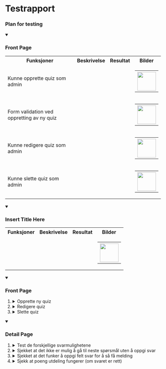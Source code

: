 # Testrapport

### Plan for testing

  
<details open>
  <summary><h3>Front Page</h3></summary>

  <table>
    <tr>
      <th>Funksjoner</th>
      <th>Beskrivelse</th>
      <th>Resultat</th>
      <th>Bilder</th>
    </tr>
    <tr>
      <td>Kunne opprette quiz som admin</td>
      <td></td>
      <td></td>
      <td> 
        <table>
          <th><img src="" width="60" /></th>
        </table>
      </td>
    </tr>
    <tr>
      <td>Form validation ved oppretting av ny quiz</td>
      <td></td>
      <td></td>
      <td> 
        <table>
          <th><img src="" width="60" /></th>
        </table>
      </td>
    </tr>
    <tr>
      <td>Kunne redigere quiz som admin</td>
      <td></td>
      <td></td>
      <td> 
        <table>
          <th><img src="" width="60" /></th>
        </table>
      </td>
    </tr>
    <tr>
      <td>Kunne slette quiz som admin</td>
      <td></td>
      <td></td>
      <td> 
        <table>
          <th><img src="" width="60" /></th>
        </table>
      </td>
    </tr>
  </table>
</details>

  
<details open>
  <summary><h3>Insert Title Here</h3></summary>

  <table>
    <tr>
      <th>Funksjoner</th>
      <th>Beskrivelse</th>
      <th>Resultat</th>
      <th>Bilder</th>
    </tr>
    <tr>
      <td></td>
      <td></td>
      <td></td>
      <td> 
        <table>
          <th><img src="" width="60" /></th>
        </table>
      </td>
    </tr>
  </table>
</details>


<details open>
  <summary>
    <h3>Front Page</h3>
  </summary>
  <ol>
    <li>
      <details>
        <summary>Opprette ny quiz</summary>
        <ul>
          <li>
            <details>
              <summary>Sjekket at det er mulig å legge til spørsmål</summary>
              <table>
                <tr>
                  <th>Funksjon</th>
                  <th>Beskrivelse</th>
                  <th>Resultat</th>
                  <th>Bilder</th>
                </tr>
                <tr>
                  <th></th>
                  <td></td>
                  <td></td>
                  <td></td>
                </tr>
              </table>
            </details>
          </li>
          <li>
            <details>
              <summary>Sjekket at det er mulig å legge til svarmuligheter i et spørsmål</summary>
               <table>
                <tr>
                  <th>Funksjon</th>
                  <th>Beskrivelse</th>
                  <th>Resultat</th>
                  <th>Bilder</th>
                </tr>
                <tr>
                  <th></th>
                  <td></td>
                  <td></td>
                  <td></td>
                </tr>
              </table>
            </details>
          </li>
           <li>
            <details>
              <summary>Sjekket at det er mulig å endre spørsmålstype etter oppretting av spørsmål</summary>
               <table>
                <tr>
                  <th>Funksjon</th>
                  <th>Beskrivelse</th>
                  <th>Resultat</th>
                  <th>Bilder</th>
                </tr>
                <tr>
                  <th></th>
                  <td></td>
                  <td></td>
                  <td></td>
                </tr>
              </table>
            </details>
          </li>
          <li>
            <details>
              <summary>Sjekk at det ikke lar seg opprette quiz uten at alle påkrevde felt er utfylt</summary>
               <table>
                <tr>
                  <th>Funksjon</th>
                  <th>Beskrivelse</th>
                  <th>Resultat</th>
                  <th>Bilder</th>
                </tr>
                <tr>
                  <th></th>
                  <td></td>
                  <td></td>
                  <td></td>
                </tr>
              </table>
            </details>
          </li>
        </ul>
      </details>
    </li>
    <li>
      <details>
        <summary>Redigere quiz</summary>
        <ul>
          <li>
             <details>
              <summary>Sjekket at det er mulig å fjerne spørsmål</summary>
              <table>
                <tr>
                  <th>Funksjon</th>
                  <th>Beskrivelse</th>
                  <th>Resultat</th>
                  <th>Bilder</th>
                </tr>
                <tr>
                  <th></th>
                  <td></td>
                  <td></td>
                  <td></td>
                </tr>
              </table>
            </details>
          </li>
          <li>
            <details>
              <summary>Sjekket at lagring funker</summary>
               <table>
                <tr>
                  <th>Funksjon</th>
                  <th>Beskrivelse</th>
                  <th>Resultat</th>
                  <th>Bilder</th>
                </tr>
                <tr>
                  <th></th>
                  <td></td>
                  <td></td>
                  <td></td>
                </tr>
              </table>
            </details>
          </li>
        </ul>
      </details>
    </li>
    <li>
      <details>
        <summary>Slette quiz</summary>
        <ul>
          <li>Test1|</li>
        </ul>
      </details>
    </li>
  </ol>
</details>


<details open>
  <summary>
    <h3>Detail Page</h3>
  </summary>
  <ol>
    <li>
      <details>
        <summary>Test de forskjellige svarmulighetene</summary>
        <ul>
          <li>
            <details>
              <summary>Mulig å svare ved multiselect type</summary>
              <table>
                <tr>
                  <th>Funksjon</th>
                  <th>Beskrivelse</th>
                  <th>Resultat</th>
                  <th>Bilder</th>
                </tr>
                <tr>
                  <th></th>
                  <td></td>
                  <td></td>
                  <td></td>
                </tr>
              </table>
            </details>
          </li>
          <li>
            <details>
              <summary>Mulig å svare ved radio type</summary>
               <table>
                <tr>
                  <th>Funksjon</th>
                  <th>Beskrivelse</th>
                  <th>Resultat</th>
                  <th>Bilder</th>
                </tr>
                <tr>
                  <th></th>
                  <td></td>
                  <td></td>
                  <td>
                    <table>
                      <th><img src="https://github.com/ArvidWedtstein/Fagproove/assets/71834553/6c6d14fb-f7b5-41a4-8781-2a71efb5e7db" width="200" /></th>
                    </table>
                  </td>
                </tr>
              </table>
            </details>
          </li>
          <li>
            <details>
              <summary>Mulig å svare ved dato type</summary>
               <table>
                <tr>
                  <th>Funksjon</th>
                  <th>Beskrivelse</th>
                  <th>Resultat</th>
                  <th>Bilder</th>
                </tr>
                <tr>
                  <th></th>
                  <td></td>
                  <td></td>
                  <td>
                    <table>
                      <th><img src="https://github.com/ArvidWedtstein/Fagproove/assets/71834553/bf393b5f-8c48-46e4-b893-84fe309922d0" width="200" /></th>
                      <th><img src="https://github.com/ArvidWedtstein/Fagproove/assets/71834553/9cd8e271-7fb4-4df0-bf46-718f338de585" width="200" /></th>
                    </table>
                  </td>
                </tr>
              </table>
            </details>
          </li>
          <li>
            <details>
              <summary>Mulig å svare ved text type</summary>
               <table>
                <tr>
                  <th>Funksjon</th>
                  <th>Beskrivelse</th>
                  <th>Resultat</th>
                  <th>Bilder</th>
                </tr>
                <tr>
                  <th></th>
                  <td></td>
                  <td></td>
                  <td></td>
                </tr>
              </table>
            </details>
          </li>
        </ul>
      </details>
    </li>
    <li>
      <details>
        <summary>Sjekket at det ikke er mulig å gå til neste spørsmål uten å oppgi svar</summary>
        <table>
          <tr>
            <th>Funksjon</th>
            <th>Beskrivelse</th>
            <th>Resultat</th>
            <th>Bilder</th>
          </tr>
          <tr>
            <th>Prøvd å trykke på submit uten å ha oppgitt noe svar</th>
            <td></td>
            <td>Fikk opp feilmelding og siden gikk ikke videre.</td>
            <td>
              <table>
                <th><img src="https://github.com/ArvidWedtstein/Fagproove/assets/71834553/40f911ed-d858-4e14-a649-c8c04f51ff6b" width="200" /></th>
              </table>
            </td>
          </tr>
        </table>
      </details>
    </li>
     <li>
      <details>
        <summary>Sjekket at det funker å oppgi felt svar for å så få melding</summary>
        <table>
          <tr>
            <th>Funksjon</th>
            <th>Beskrivelse</th>
            <th>Resultat</th>
            <th>Bilder</th>
          </tr>
          <tr>
            <th>Prøvd å oppgi feil svar</th>
            <td></td>
            <td>Fikk opp feilmelding og hva rett svar ville vært</td>
            <td>
              <table>
                <th><img src="https://github.com/ArvidWedtstein/Fagproove/assets/71834553/0df47414-7f45-4db3-952e-65dfc31a3da7" width="200" /></th>
              </table>
            </td>
          </tr>
        </table>
      </details>
    </li>
    <li>
      <details>
        <summary>Sjekk at poeng utdeling fungerer (om svaret er rett)</summary>
        <ul>
          <li></li>
        </ul>
      </details>
    </li>
  </ol>
</details>
